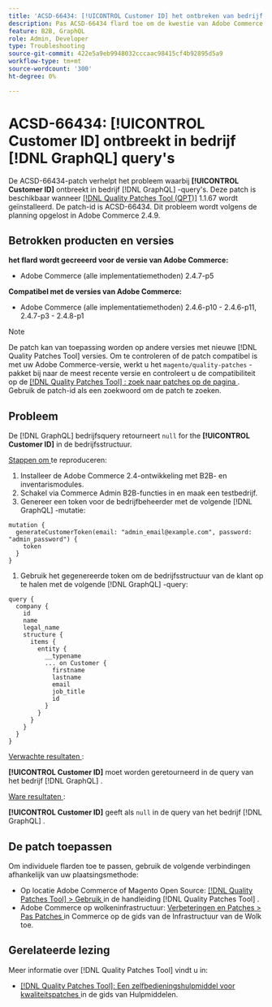```yaml
---
title: 'ACSD-66434: [!UICONTROL Customer ID] het ontbreken van bedrijf  [!DNL GraphQL]  vragen'
description: Pas ACSD-66434 flard toe om de kwestie van Adobe Commerce te bevestigen waar [!UICONTROL Customer ID] van de bedrijf  [!DNL GraphQL]  vragen mist.
feature: B2B, GraphQL
role: Admin, Developer
type: Troubleshooting
source-git-commit: 422e5a9eb9948032cccaac98415cf4b92895d5a9
workflow-type: tm+mt
source-wordcount: '300'
ht-degree: 0%

---
```



# ACSD-66434: [!UICONTROL Customer ID] ontbreekt in bedrijf [!DNL GraphQL] query&#39;s

De ACSD-66434-patch verhelpt het probleem waarbij **[!UICONTROL Customer ID]** ontbreekt in bedrijf [!DNL GraphQL] -query&#39;s. Deze patch is beschikbaar wanneer [[!DNL Quality Patches Tool (QPT)]](/help/tools/quality-patches-tool/quality-patches-tool-to-self-serve-quality-patches.md) 1.1.67 wordt geïnstalleerd. De patch-id is ACSD-66434. Dit probleem wordt volgens de planning opgelost in Adobe Commerce 2.4.9.

## Betrokken producten en versies

**het flard wordt gecreeerd voor de versie van Adobe Commerce:**

* Adobe Commerce (alle implementatiemethoden) 2.4.7-p5

**Compatibel met de versies van Adobe Commerce:**

* Adobe Commerce (alle implementatiemethoden) 2.4.6-p10 - 2.4.6-p11, 2.4.7-p3 - 2.4.8-p1

>[!NOTE]
>
>De patch kan van toepassing worden op andere versies met nieuwe [!DNL Quality Patches Tool] versies. Om te controleren of de patch compatibel is met uw Adobe Commerce-versie, werkt u het `magento/quality-patches` -pakket bij naar de meest recente versie en controleert u de compatibiliteit op de [[!DNL Quality Patches Tool] : zoek naar patches op de pagina ](https://experienceleague.adobe.com/tools/commerce-quality-patches/index.html?lang=nl-NL) . Gebruik de patch-id als een zoekwoord om de patch te zoeken.

## Probleem

De [!DNL GraphQL] bedrijfsquery retourneert `null` for the **[!UICONTROL Customer ID]** in de bedrijfsstructuur.

<u> Stappen om </u> te reproduceren:

1. Installeer de Adobe Commerce 2.4-ontwikkeling met B2B- en inventarismodules.
1. Schakel via Commerce Admin B2B-functies in en maak een testbedrijf.
1. Genereer een token voor de bedrijfbeheerder met de volgende [!DNL GraphQL] -mutatie:

```
mutation {
  generateCustomerToken(email: "admin_email@example.com", password: "admin_password") {
    token
  }
}
```

1. Gebruik het gegenereerde token om de bedrijfsstructuur van de klant op te halen met de volgende [!DNL GraphQL] -query:

```
query {
  company {
    id
    name
    legal_name
    structure {
      items {
        entity {
          __typename
          ... on Customer {
            firstname
            lastname
            email
            job_title
            id
          }
        }
      }
    }
  }
}
```

<u> Verwachte resultaten </u>:

**[!UICONTROL Customer ID]** moet worden geretourneerd in de query van het bedrijf [!DNL GraphQL] .

<u> Ware resultaten </u>:

**[!UICONTROL Customer ID]** geeft als `null` in de query van het bedrijf [!DNL GraphQL] .

## De patch toepassen

Om individuele flarden toe te passen, gebruik de volgende verbindingen afhankelijk van uw plaatsingsmethode:

* Op locatie Adobe Commerce of Magento Open Source: [[!DNL Quality Patches Tool] > Gebruik ](/help/tools/quality-patches-tool/usage.md) in de handleiding [!DNL Quality Patches Tool] .
* Adobe Commerce op wolkeninfrastructuur: [ Verbeteringen en Patches > Pas Patches ](https://experienceleague.adobe.com/docs/commerce-cloud-service/user-guide/develop/upgrade/apply-patches.html?lang=nl-NL) in Commerce op de gids van de Infrastructuur van de Wolk toe.

## Gerelateerde lezing

Meer informatie over [!DNL Quality Patches Tool] vindt u in:

* [[!DNL Quality Patches Tool]: Een zelfbedieningshulpmiddel voor kwaliteitspatches ](/help/tools/quality-patches-tool/quality-patches-tool-to-self-serve-quality-patches.md) in de gids van Hulpmiddelen.
